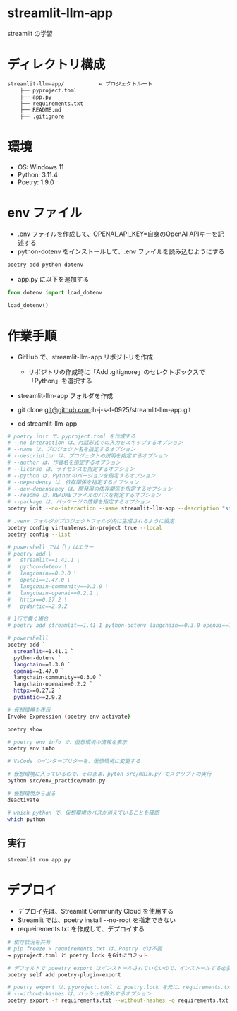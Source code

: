 # streamlit-llm-app
streamlit の学習

# ディレクトリ構成

```bash
streamlit-llm-app/           ← プロジェクトルート
    ├── pyproject.toml
    ├── app.py
    ├── requirements.txt
    ├── README.md
    ├── .gitignore

```

# 環境
- OS: Windows 11
- Python: 3.11.4
- Poetry: 1.9.0

# env ファイル
- .env ファイルを作成して、OPENAI_API_KEY=自身のOpenAI APIキーを記述する
- python-dotenv をインストールして、.env ファイルを読み込むようにする
```python
poetry add python-dotenv
```
- app.py に以下を追加する
```python
from dotenv import load_dotenv

load_dotenv()
```

# 作業手順
- GitHub で、streamlit-llm-app リポジトリを作成
  - リポジトリの作成時に「Add .gitignore」のセレクトボックスで「Python」を選択する

- streamlit-llm-app フォルダを作成

- git clone git@github.com:h-j-s-f-0925/streamlit-llm-app.git

- cd streamlit-llm-app

```bash
# poetry init で、pyproject.toml を作成する
# --no-interaction は、対話形式での入力をスキップするオプション
# --name は、プロジェクト名を指定するオプション
# --description は、プロジェクトの説明を指定するオプション
# --author は、作者名を指定するオプション
# --license は、ライセンスを指定するオプション
# --python は、Pythonのバージョンを指定するオプション
# --dependency は、依存関係を指定するオプション
# --dev-dependency は、開発用の依存関係を指定するオプション
# --readme は、READMEファイルのパスを指定するオプション
# --package は、パッケージの情報を指定するオプション
poetry init --no-interaction --name streamlit-llm-app --description "streamlitの練習用" --author "hoge" --license "MIT"

# .venv フォルダがプロジェクトフォルダ内に生成されるように設定
poetry config virtualenvs.in-project true --local
poetry config --list

# powershell では「\」はエラー
# poetry add \
#   streamlit==1.41.1 \
#   python-dotenv \
#   langchain==0.3.0 \
#   openai==1.47.0 \
#   langchain-community==0.3.0 \
#   langchain-openai==0.2.2 \
#   httpx==0.27.2 \
#   pydantic==2.9.2

# 1行で書く場合
# poetry add streamlit==1.41.1 python-dotenv langchain==0.3.0 openai==1.47.0 langchain-community==0.3.0 langchain-openai==0.2.2 httpx==0.27.2 pydantic==2.9.2

# powershelll
poetry add `
  streamlit==1.41.1 `
  python-dotenv `
  langchain==0.3.0 `
  openai==1.47.0 `
  langchain-community==0.3.0 `
  langchain-openai==0.2.2 `
  httpx==0.27.2 `
  pydantic==2.9.2

# 仮想環境を表示
Invoke-Expression (poetry env activate)

poetry show

# poetry env info で、仮想環境の情報を表示
poetry env info

# VsCode のインタープリターを、仮想環境に変更する

# 仮想環境に入っているので、そのまま、pyton src/main.py でスクリプトの実行
python src/env_practice/main.py

# 仮想環境から出る
deactivate

# which python で、仮想環境のパスが消えていることを確認
which python

```

## 実行
```bash
streamlit run app.py
```


# デプロイ
- デプロイ先は、Streamlit Community Cloud を使用する
- Streamlit では、poetry install --no-root を指定できない
- requeirements.txt を作成して、デプロイする

```bash
# 依存状況を共有
# pip freeze > requirements.txt は、Poetry では不要
→ pyproject.toml と poetry.lock をGitにコミット

```

```bash
# デフォルトで poeetry export はインストールされていないので、インストールする必要がある
poetry self add poetry-plugin-export

# poetry export は、pyproject.toml と poetry.lock を元に、requirements.txt を生成する
# --without-hashes は、ハッシュを除外するオプション
poetry export -f requirements.txt --without-hashes -o requirements.txt
```
